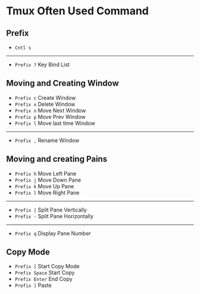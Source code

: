 # Tmux Often Used Command

## Prefix
* `Cntl s`
---
* `Prefix ?` Key Bind List

## Moving and Creating Window
* `Prefix c` Create Window
* `Prefix x` Delete Window
* `Prefix n` Move Next Window
* `Prefix p` Move Prev Window
* `Prefix l` Move last time Window
---
* `Prefix ,` Rename Window

## Moving and creating Pains
* `Prefix h` Move Left Pane
* `Prefix j` Move Down Pane
* `Prefix k` Move Up Pane
* `Prefix l` Move Right Pane
---
* `Prefix |` Split Pane Vertically
* `Prefix -` Split Pane Horizontally
---
* `Prefix q` Display Pane Number

## Copy Mode
* `Prefix [` Start Copy Mode
* `Prefix Space` Start Copy
* `Prefix Enter` End Copy
* `Prefix ]` Paste
